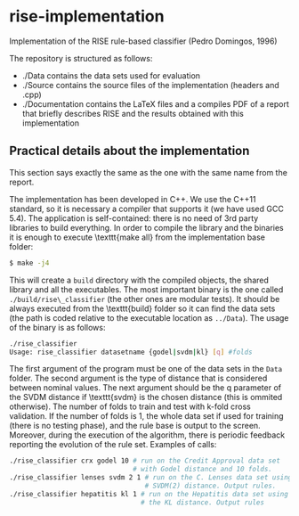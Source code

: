 # rise-implementation
Implementation of the RISE rule-based classifier (Pedro Domingos, 1996)

The repository is structured as follows:
* ./Data contains the data sets used for evaluation
* ./Source contains the source files of the implementation (headers and .cpp)
* ./Documentation contains the LaTeX files and a compiles PDF of a report that briefly describes RISE and the results obtained with this implementation

## Practical details about the implementation

This section says exactly the same as the one with the same name from the report.

The implementation has been developed in C++. We use the C++11 standard, so it is necessary a compiler that supports it (we have used GCC 5.4). The application is self-contained: there is no need of 3rd party libraries to build everything. In order to compile the library and the binaries it is enough to execute \texttt{make all} from the implementation base folder:

```bash
$ make -j4
```

This will create a `build` directory with the compiled objects, the shared library and all the executables. The most important binary is the one called `./build/rise\_classifier` (the other ones are modular tests). It should be always executed from the \texttt{build} folder so it can find the data sets (the path is coded relative to the executable location as `../Data`). The usage of the binary is as follows:

```bash
./rise_classifier 
Usage: rise_classifier datasetname {godel|svdm|kl} [q] #folds
```

The first argument of the program must be one of the data sets in the `Data` folder. The second argument is the type of distance that is considered between nominal values. The next argument should be the q parameter of the SVDM distance if \texttt{svdm} is the chosen distance (this is ommited otherwise). The number of folds to train and test with k-fold cross validation. If the number of folds is 1, the whole data set if used for training (there is no testing phase), and the rule base is output to the screen. Moreover, during the execution of the algorithm, there is periodic feedback reporting the evolution of the rule set. Examples of calls:

```bash
./rise_classifier crx godel 10 # run on the Credit Approval data set
                               # with Godel distance and 10 folds.
./rise_classifier lenses svdm 2 1 # run on the C. Lenses data set using
                                  # SVDM(2) distance. Output rules.
./rise_classifier hepatitis kl 1 # run on the Hepatitis data set using
                                 # the KL distance. Output rules
```
